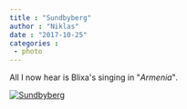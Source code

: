```yaml
---
title : "Sundbyberg"
author : "Niklas"
date : "2017-10-25"
categories : 
 - photo
---
```


All I now hear is Blixa's singing in "_Armenia_"_._

[![](https://niklasblog.com/wp-content/img_20171025_0534332178689375686371990.jpg "Sundbyberg")](https://niklasblog.com/wp-content/img_20171025_0534332178689375686371990.jpg)

